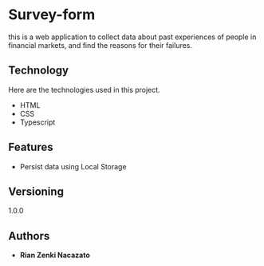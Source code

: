 ﻿# Survey-form
this is a web application to collect data about past experiences of people in financial markets, and find the reasons for their failures.

## Technology

Here are the technologies used in this project.

* HTML
* CSS
* Typescript

## Features 

* Persist data using Local Storage

## Versioning

1.0.0

## Authors

* **Rian Zenki Nacazato**
